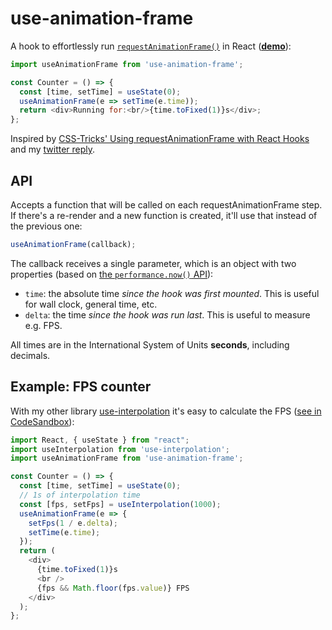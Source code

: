 # use-animation-frame

A hook to effortlessly run [`requestAnimationFrame()`](https://developer.mozilla.org/en-US/docs/Web/API/window/requestAnimationFrame) in React ([**demo**](https://codesandbox.io/s/fps-counter-8jfdg)):

```js
import useAnimationFrame from 'use-animation-frame';

const Counter = () => {
  const [time, setTime] = useState(0);
  useAnimationFrame(e => setTime(e.time));
  return <div>Running for:<br/>{time.toFixed(1)}s</div>;
};
```

Inspired by [CSS-Tricks' Using requestAnimationFrame with React Hooks](https://css-tricks.com/using-requestanimationframe-with-react-hooks/) and my [twitter reply](https://mobile.twitter.com/FPresencia/status/1164193851931631616).

## API

Accepts a function that will be called on each requestAnimationFrame step. If there's a re-render and a new function is created, it'll use that instead of the previous one:

```js
useAnimationFrame(callback);
```

The callback receives a single parameter, which is an object with two properties (based on [the `performance.now()` API](https://developer.mozilla.org/en-US/docs/Web/API/Performance/now)):

- `time`: the absolute time _since the hook was first mounted_. This is useful for wall clock, general time, etc.
- `delta`: the time _since the hook was run last_. This is useful to measure e.g. FPS.

All times are in the International System of Units **seconds**, including decimals.


## Example: FPS counter

With my other library [use-interpolation](https://www.npmjs.com/package/use-interpolation) it's easy to calculate the FPS ([see in CodeSandbox](https://codesandbox.io/s/angry-voice-8jfdg)):

```js
import React, { useState } from "react";
import useInterpolation from 'use-interpolation';
import useAnimationFrame from 'use-animation-frame';

const Counter = () => {
  const [time, setTime] = useState(0);
  // 1s of interpolation time
  const [fps, setFps] = useInterpolation(1000);
  useAnimationFrame(e => {
    setFps(1 / e.delta);
    setTime(e.time);
  });
  return (
    <div>
      {time.toFixed(1)}s
      <br />
      {fps && Math.floor(fps.value)} FPS
    </div>
  );
};
```
